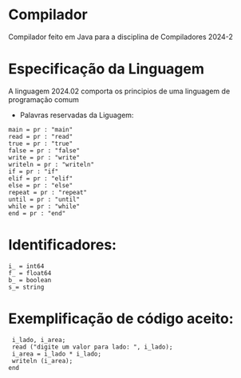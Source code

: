 # Compilador
Compilador feito em Java para a disciplina de Compiladores 2024-2


# Especificação da Linguagem
   A linguagem 2024.02 comporta os principios de uma linguagem de programação comum
   
- Palavras reservadas da Liguagem: 
```
main = pr : "main"
read = pr : "read"
true = pr : "true"
false = pr : "false"
write = pr : "write"
writeln = pr : "writeln"
if = pr : "if"
elif = pr : "elif"
else = pr : "else"
repeat = pr : "repeat"
until = pr : "until"
while = pr : "while"
end = pr : "end"
```

# Identificadores:

```
i_ = int64
f_ = float64
b_ = boolean
s_= string
```

# Exemplificação de código aceito:

```main 
 i_lado, i_area; 
 read ("digite um valor para lado: ", i_lado); 
 i_area = i_lado * i_lado; 
 writeln (i_area); 
end
```



